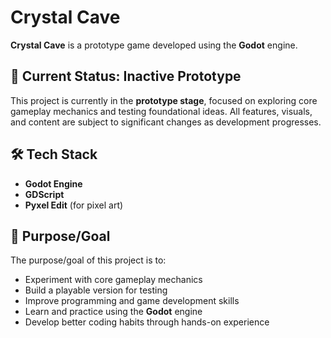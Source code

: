 # **Crystal Cave**

**Crystal Cave** is a prototype game developed using the **Godot** engine.

## 🚧 Current Status: Inactive Prototype

This project is currently in the **prototype stage**, focused on exploring core gameplay mechanics and testing foundational ideas. All features, visuals, and content are subject to significant changes as development progresses.

## 🛠️ Tech Stack

- **Godot Engine**
- **GDScript**
- **Pyxel Edit** (for pixel art)

## 🎯 Purpose/Goal

The purpose/goal of this project is to:
- Experiment with core gameplay mechanics
- Build a playable version for testing
- Improve programming and game development skills
- Learn and practice using the **Godot** engine
- Develop better coding habits through hands-on experience
